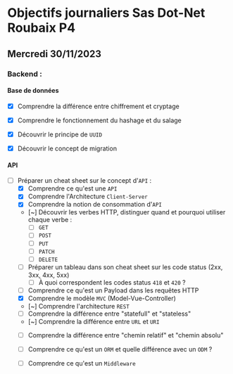 # Objectifs journaliers Sas Dot-Net Roubaix P4

## Mercredi 30/11/2023

### Backend :

#### Base de données

- [x] Comprendre la différence entre chiffrement et cryptage
- [x] Comprendre le fonctionnement du hashage et du salage
- [x] Découvrir le principe de `UUID`
- [x] Découvrir le concept de migration 


#### API

- [ ] Préparer un cheat sheet sur le concept d'`API` : 
    - [x] Comprendre ce qu'est une `API`
    - [x] Comprendre l'Architecture `Client-Server`
    - [x] Comprendre la notion de consommation d'`API`
    - [~] Découvrir les verbes HTTP, distinguer quand et pourquoi utiliser chaque verbe :
        - [ ] `GET`
        - [ ] `POST`
        - [ ] `PUT`
        - [ ] `PATCH`
        - [ ] `DELETE`
    - [ ] Préparer un tableau dans son cheat sheet sur les code status (2xx, 3xx, 4xx, 5xx)
        - [ ] À quoi correspondent les codes status `418` et `420` ?
    - [ ] Comprendre ce qu'est un Payload dans les requêtes HTTP
    - [x] Comprendre le modèle `MVC` (Model-Vue-Controller)
    - [~] Comprendre l'architecture `REST`
    - [ ] Comprendre la différence entre "statefull" et "stateless"
    - [~] Comprendre la différence entre `URL` et `URI`
    - [ ] Comprendre la différence entre "chemin relatif" et "chemin absolu"
    - [ ] Comprendre ce qu'est un `ORM` et quelle différence avec un `ODM` ?
    - [ ] Comprendre ce qu'est un `Middleware`


